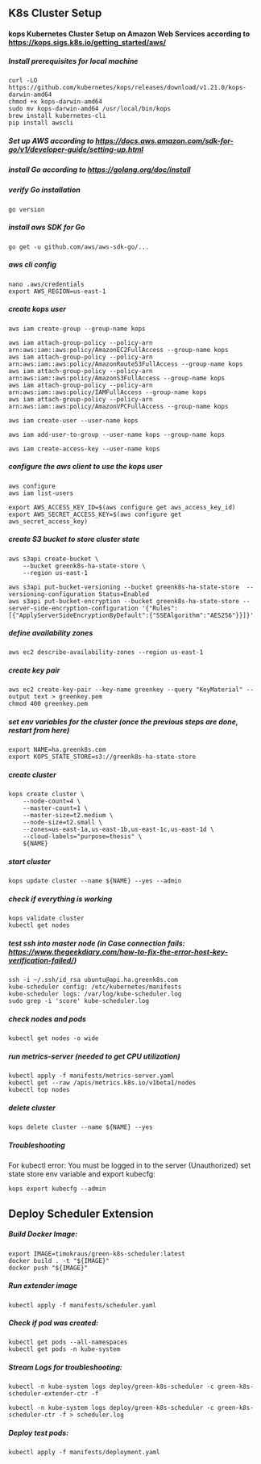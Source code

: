 ## K8s Cluster Setup 
#### kops Kubernetes Cluster Setup on Amazon Web Services according to https://kops.sigs.k8s.io/getting_started/aws/ #####

##### Install prerequisites for local machine
```
curl -LO https://github.com/kubernetes/kops/releases/download/v1.21.0/kops-darwin-amd64
chmod +x kops-darwin-amd64
sudo mv kops-darwin-amd64 /usr/local/bin/kops
brew install kubernetes-cli
pip install awscli
```

#####  Set up AWS according to https://docs.aws.amazon.com/sdk-for-go/v1/developer-guide/setting-up.html

#####  install Go according to https://golang.org/doc/install

#####  verify Go installation
```
go version 
```

#####  install aws SDK for Go 
```
go get -u github.com/aws/aws-sdk-go/...
```

#####  aws cli config
```
nano .aws/credentials
export AWS_REGION=us-east-1
```

#####  create kops user
```
aws iam create-group --group-name kops

aws iam attach-group-policy --policy-arn arn:aws:iam::aws:policy/AmazonEC2FullAccess --group-name kops
aws iam attach-group-policy --policy-arn arn:aws:iam::aws:policy/AmazonRoute53FullAccess --group-name kops
aws iam attach-group-policy --policy-arn arn:aws:iam::aws:policy/AmazonS3FullAccess --group-name kops
aws iam attach-group-policy --policy-arn arn:aws:iam::aws:policy/IAMFullAccess --group-name kops
aws iam attach-group-policy --policy-arn arn:aws:iam::aws:policy/AmazonVPCFullAccess --group-name kops

aws iam create-user --user-name kops

aws iam add-user-to-group --user-name kops --group-name kops

aws iam create-access-key --user-name kops
```


#####  configure the aws client to use the kops user
```
aws configure           
aws iam list-users

export AWS_ACCESS_KEY_ID=$(aws configure get aws_access_key_id)
export AWS_SECRET_ACCESS_KEY=$(aws configure get aws_secret_access_key)
```

#####  create S3 bucket to store cluster state
``` 
aws s3api create-bucket \
    --bucket greenk8s-ha-state-store \
    --region us-east-1

aws s3api put-bucket-versioning --bucket greenk8s-ha-state-store  --versioning-configuration Status=Enabled
aws s3api put-bucket-encryption --bucket greenk8s-ha-state-store --server-side-encryption-configuration '{"Rules":[{"ApplyServerSideEncryptionByDefault":{"SSEAlgorithm":"AES256"}}]}'
```

#####  define availability zones
```
aws ec2 describe-availability-zones --region us-east-1
```

#####  create key pair
```
aws ec2 create-key-pair --key-name greenkey --query "KeyMaterial" --output text > greenkey.pem
chmod 400 greenkey.pem
```

#####  set env variables for the cluster (once the previous steps are done, restart from here)
```
export NAME=ha.greenk8s.com
export KOPS_STATE_STORE=s3://greenk8s-ha-state-store
```

#####  create cluster
```
kops create cluster \
    --node-count=4 \
    --master-count=1 \
    --master-size=t2.medium \
    --node-size=t2.small \
    --zones=us-east-1a,us-east-1b,us-east-1c,us-east-1d \
    --cloud-labels="purpose=thesis" \
    ${NAME}
```

##### start cluster
```
kops update cluster --name ${NAME} --yes --admin
```

#####  check if everything is working
```
kops validate cluster 
kubectl get nodes
```

#####  test ssh into master node (in Case connection fails: https://www.thegeekdiary.com/how-to-fix-the-error-host-key-verification-failed/)
```
ssh -i ~/.ssh/id_rsa ubuntu@api.ha.greenk8s.com
kube-scheduler config: /etc/kubernetes/manifests
kube-scheduler logs: /var/log/kube-scheduler.log
sudo grep -i 'score' kube-scheduler.log
```

#####  check nodes and pods
``` 
kubectl get nodes -o wide
```

#####  run metrics-server (needed to get CPU utilization)
```
kubectl apply -f manifests/metrics-server.yaml
kubectl get --raw /apis/metrics.k8s.io/v1beta1/nodes
kubectl top nodes
```

#####  delete cluster
```
kops delete cluster --name ${NAME} --yes
```

#####  Troubleshooting 
For kubectl error: You must be logged in to the server (Unauthorized) set state store env variable and export kubecfg:
```
kops export kubecfg --admin 
```

## Deploy Scheduler Extension

#####  Build Docker Image:
```
export IMAGE=timokraus/green-k8s-scheduler:latest
docker build . -t "${IMAGE}"
docker push "${IMAGE}"
```

#####  Run extender image
```
kubectl apply -f manifests/scheduler.yaml
```

#####  Check if pod was created:
```
kubectl get pods --all-namespaces 
kubectl get pods -n kube-system
```

#####  Stream Logs for troubleshooting:
```
kubectl -n kube-system logs deploy/green-k8s-scheduler -c green-k8s-scheduler-extender-ctr -f

kubectl -n kube-system logs deploy/green-k8s-scheduler -c green-k8s-scheduler-ctr -f > scheduler.log
```

#####  Deploy test pods:
```
kubectl apply -f manifests/deployment.yaml
```